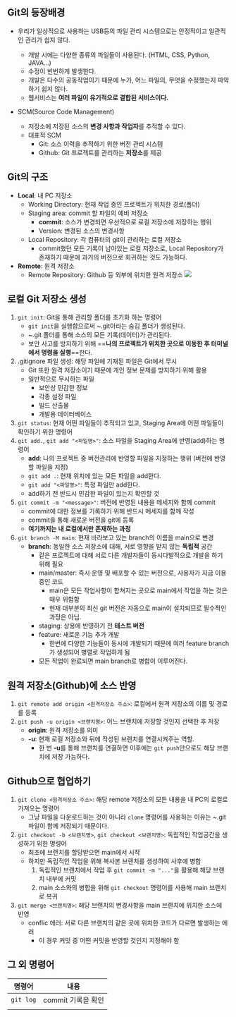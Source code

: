 ## Git의 등장배경
- 우리가 일상적으로 사용하는 USB등의 파일 관리 시스템으로는 안정적이고 일관적인 관리가 쉽지 않다.
	- 개발 시에는 다양한 종류의 파일들이 사용된다. (HTML, CSS, Python, JAVA...)
	- 수정이 빈번하게 발생한다.
	- 개발은 다수의 공동작업이기 때문에 누가, 어느 파일의, 무엇을 수정했는지 파악하기 쉽지 않다.
	- 웹서비스는 **여러 파일이 유기적으로 결합된 서비스이다.**

- SCM(Source Code Management)
	- 저장소에 저장된 소스의 **변경 사항과 작업자**를 추적할 수 있다.
	- 대표적 SCM
		- Git: 소스 이력을 추적하기 위한 버전 관리 시스템
		- Github: Git 프로젝트를 관리하는 **저장소**를 제공


## Git의 구조
- **Local**: 내 PC 저장소
	- Working Directory: 현재 작업 중인 프로젝트가 위치한 경로(폴더)
	- Staging area: commit 할 파일의 예비 저장소
		- **commit**: 소스가 변경되면 우선적으로 로컬 저장소에 저장하는 행위
		- Version: 변경된 소스의 변경사항
	- Local Repository: 각 컴퓨터의 git이 관리하는 로컬 저장소
		- commit했던 모든 기록이 남아있는 로컬 저장소로, Local Repository가 존재하기 때문에 과거의 버전으로 회귀하는 것도 가능하다.
- **Remote**: 원격 저장소
	- Remote Repository: Github 등 외부에 위치한 원격 저장소
![](https://i.imgur.com/OC1FR73.png)


## 로컬 Git 저장소 생성
1. `git init`: Git을 통해 관리할 폴더를 초기화 하는 명령어
	- `git init`을 실행함으로써 ~.git이라는 숨김 폴더가 생성된다.
	- ~.git 폴더를 통해 소스의 모든 기록(데이터)가 관리된다.
	- 보안 사고를 방지하기 위해 ==**나의 프로젝트가 위치한 곳으로 이동한 후 터미널에서 명령을 실행**==한다.
2. .gitignore 파일 생성: 해당 파일에 기재된 파일은 Git에서 무시
	- Git 또한 원격 저장소이기 때문에 개인 정보 문제를 방지하기 위해 활용
	- 일반적으로 무시하는 파일
		- 보안상 민감한 정보
		- 각종 설정 파일
		- 빌드 산출물
		- 개발용 데이터베이스
3. `git status`: 현재 어떤 파일들이 추적되고 있고, Staging Area에 어떤 파일들이 확인하기 위한 명령어
4. `git add.`, `git add "<파일명>"`: 소스 파일을 Staging Area에 반영(add)하는 명령어
	- **add**: 나의 프로젝트 중 버전관리에 반영할 파일을 지정하는 행위 (버전에 반영할 파일을 지정)
	- `git add .`: 현재 위치에 있는 모든 파일을 add한다.
	- `git add "<파일명>"`: 특정 파일만 add한다.
	- add하기 전 반드시 민감한 파일이 있는지 확인할 것
5. `git commit -m "<message>"`: 버전에 반영된 내용을 메세지와 함께 commit
	- commit에 대한 정보를 기록하기 위해 반드시 메세지를 함께 작성
	- commit을 통해 새로운 버전을 git에 등록
	- **여기까지는 내 로컬에서만 존재하는 과정**
6. `git branch -M main`: 현재 바라보고 있는 branch의 이름을 main으로 변경
	- **branch**: 동일한 소스 저장소에 대해, 서로 영향을 받지 않는 **독립적** 공간
		- 같은 프로젝트에 대해 서로 다른 개발자들이 동시다발적으로 개발을 하기 위해 필요
		- main/master: 즉시 운영 및 배포할 수 있는 버전으로, 사용자가 지금 이용 중인 코드
			- main은 모든 작업사항이 합쳐지는 곳으로 main에서 작업을 하는 것은 매우 위험함
			- 현재 대부분의 최신 git 버전은 자동으로 main이 설치되므로 필수적인 과정은 아님.
		- staging: 상용에 반영하기 전 **테스트 버전**
		- feature: 새로운 기능 추가 개발
			- 한번에 다양한 기능들이 동시에 개발되기 때문에 여러 feature branch가 생성되어 병렬로 작업하게 됨
		- 모든 작업이 완료되면 main branch로 병합이 이루어진다. 


## 원격 저장소(Github)에 소스 반영
1. `git remote add origin <원격저장소 주소>`: 로컬에서 원격 저장소의 이름 및 경로를 등록
2. `git push -u origin <브랜치명>`: 어느 브랜치에 저장할 것인지 선택한 후 저장
	- **origin**: 원격 저장소를 의미
	- **-u**: 현재 로컬 저장소와 뒤에 작성된 브랜치를 연결시켜주는 역할.
		- 한 번 **-u**를 통해 브랜치를 연결하면 이후에는 `git push`만으로도 해당 브랜치에 저장 가능하다.


## Github으로 협업하기
1. `git clone <원격저장소 주소>`: 해당 remote 저장소의 모든 내용을 내 PC의 로컬로 가져오는 명령어
	- 그냥 파일을 다운로드하는 것이 아니라 `clone` 명령어를 사용하는 이유는 ~.git 파일이 함께 저장되기 때문이다.
2. `git checkout -b <브랜치명>`, `git checkout <브랜치명>`: 독립적인 작업공간을 생성하기 위한 명령어
	- 최초에 브랜치를 할당받으면 main에서 시작
	- 하지만 독립적인 작업을 위해 복사본 브랜치를 생성하여 사후에 병합
		1. 독립적인 브랜치에서 작업 후 `git commit -m "..."`을 활용해 해당 브랜치 내부에 커밋
		2. main 소스와의 병합을 위해 `git checkout` 명령어를 사용해 main 브랜치로 복귀
3. `git merge <브랜치명>`: 해당 브랜치의 변경사항을 main 브랜치에 위치한 소스에 반영
	- conflic 에러: 서로 다른 브랜치의 같은 곳에 위치한 코드가 다르면 발생하는 에러
		- 이 경우 커밋 중 어떤 커밋을 반영할 것인지 지정해야 함


## 그 외 명령어

| 명령어    | 내용               |
| --------- | ------------------ |
| `git log` | commit 기록을 확인 |
|           |                    |